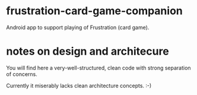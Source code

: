 # frustration-card-game-companion
Android app to support playing of Frustration (card game).

# notes on design and architecure
You will find here a very-well-structured, clean
code with strong separation of concerns.

Currently it miserably lacks clean architecture concepts. :-)
